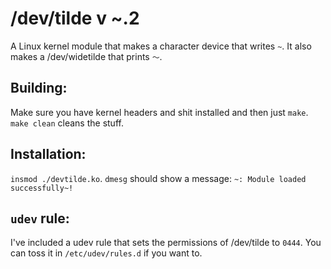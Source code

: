 # /dev/tilde v ~.2
A Linux kernel module that makes a character device that writes `~`.
It also makes a /dev/widetilde that prints `～`.


## Building:
Make sure you have kernel headers and shit installed and then just `make`.
`make clean` cleans the stuff.

## Installation:
`insmod ./devtilde.ko`.
`dmesg` should show a message: `~: Module loaded successfully~!`

## `udev` rule:
I've included a udev rule that sets the permissions of /dev/tilde to `0444`. You can toss it in `/etc/udev/rules.d` if you want to.
